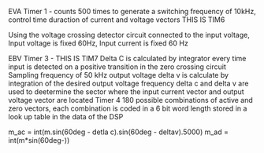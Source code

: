 EVA
Timer 1 - counts 500 times to generate a switching frequency of 10kHz, control time duraction of current and voltage vectors    THIS IS TIM6

Using the voltage crossing detector circuit connected to the input voltage, 
Input voltage is fixed 60Hz, Input current is fixed 60 Hz

EBV
Timer 3 - THIS IS TIM7
Delta C is calculated by integrator every time input is detected on a positive transition in the zero crossing circuit
Sampling frequency of 50 kHz
output voltage
delta v is calculate by integration of the desired output voltage frequency
delta c and delta v are used to deetermine the sector where the input current vector and output voltage vector are located
Timer 4
180 possible combinations of active and zero vectors, each combination is coded in a 6 bit word length stored in a look up table in the data of the DSP

m_ac = int(m.sin(60deg - detla c).sin(60deg - deltav).5000)
m_ad = int(m*sin(60deg-))